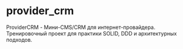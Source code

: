 # provider_crm
ProviderCRM - Мини-CMS/CRM для интернет-провайдера. Тренировочный проект для практики SOLID, DDD и архитектурных подходов.
